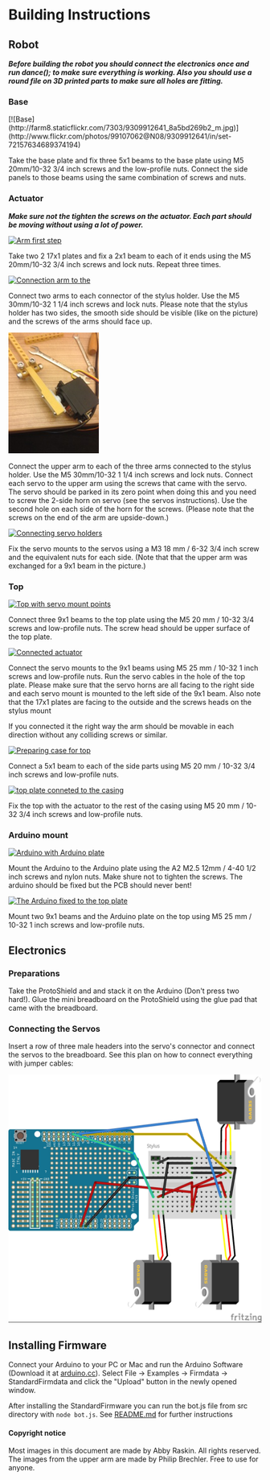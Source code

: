 Building Instructions
=====

Robot
---

***Before building the robot you should connect the electronics once and run dance(); to make sure everything is working. Also you should use a round file on 3D printed parts to make sure all holes are fitting.***

<h3>Base</h3>
[![Base](http://farm8.staticflickr.com/7303/9309912641_8a5bd269b2_m.jpg)](http://www.flickr.com/photos/99107062@N08/9309912641/in/set-72157634689374194)

Take the base plate and fix three 5x1 beams to the base plate using M5 20mm/10-32 3/4 inch screws and the low-profile nuts. Connect the side panels to those beams using the same combination of screws and nuts.

<h3>Actuator</h3>

***Make sure not the tighten the screws on the actuator. Each part should be moving without using a lot of power.***

[![Arm first step](http://farm8.staticflickr.com/7425/9309912429_673ca3b002_m.jpg)](http://www.flickr.com/photos/99107062@N08/9309912429/in/set-72157634689374194/)

Take two 2 17x1 plates and fix a 2x1 beam to each of it ends using the M5 20mm/10-32 3/4 inch screws and lock nuts. Repeat three times.

[![Connection arm to the ](http://farm8.staticflickr.com/7352/9312700452_fd14a33fb6_m.jpg)](http://www.flickr.com/photos/99107062@N08/9312700452/in/set-72157634689374194/)

Connect two arms to each connector of the stylus holder. Use the M5 30mm/10-32 1 1/4 inch screws and lock nuts. Please note that the stylus holder has two sides, the smooth side should be visible (like on the picture) and the screws of the arms should face up.

[![Servo mount](instruction_imgs/servomount_small.jpg)](instruction_imgs/servomount.jpg)

Connect the upper arm to each of the three arms connected to the stylus holder. Use the M5 30mm/10-32 1 1/4 inch screws and lock nuts. Connect each servo to the upper arm using the screws that came with the servo. The servo should be parked in its zero point when doing this and you need to screw the 2-side horn on servo (see the servos instructions). Use the second hole on each side of the horn for the screws. (Please note that the screws on the end of the arm are upside-down.)

[![Connecting servo holders](http://farm3.staticflickr.com/2823/9312698006_08e27dc15e_m.jpg)](http://www.flickr.com/photos/99107062@N08/9312698006/in/set-72157634689374194/)

Fix the servo mounts to the servos using a M3 18 mm / 6-32 3/4 inch screw and the equivalent nuts for each side. (Note that that the upper arm was exchanged for a 9x1 beam in the picture.)

<h3>Top</h3>

[![Top with servo mount points](http://farm6.staticflickr.com/5348/9312699394_d204fed47c_m.jpg)](http://www.flickr.com/photos/99107062@N08/9312699394/in/set-72157634689374194/)

Connect three 9x1 beams to the top plate using the M5 20 mm / 10-32 3/4 screws and low-profile nuts. The screw head should be upper surface of the top plate.

[![Connected actuator](http://farm6.staticflickr.com/5340/9312695064_9e1f132294_m.jpg)](http://www.flickr.com/photos/99107062@N08/9312695064/in/set-72157634689374194/)

Connect the servo mounts to the 9x1 beams using M5 25 mm / 10-32 1 inch screws and low-profile nuts. Run the servo cables in the hole of the top plate. Please make sure that the servo horns are all facing to the right side and each servo mount is mounted to the left side of the 9x1 beam.
Also note that the 17x1 plates are facing to the outside and the screws heads on the stylus mount  

If you connected it the right way the arm should be movable in each direction without any colliding screws or similar.

[![Preparing case for top](http://farm8.staticflickr.com/7424/9309907353_0555d70db5_m.jpg)](http://www.flickr.com/photos/99107062@N08/9309907353/in/set-72157634689374194/)

Connect a 5x1 beam to each of the side parts using M5 20 mm / 10-32 3/4 inch screws and low-profile nuts. 

[![top plate conneted to the casing](http://farm8.staticflickr.com/7436/9312694916_1eb2d1b904_m.jpg)](http://www.flickr.com/photos/99107062@N08/9312694916/in/set-72157634689374194/)

Fix the top with the actuator to the rest of the casing using M5 20 mm / 10-32 3/4 inch screws and low-profile nuts.

<h3>Arduino mount</h3>

[![Arduino with Arduino plate](http://farm6.staticflickr.com/5546/9312694432_073b253282_m.jpg)](http://www.flickr.com/photos/99107062@N08/9312694432/in/set-72157634689374194/)

Mount the Arduino to the Arduino plate using the A2 M2.5 12mm / 4-40 1/2 inch screws and nylon nuts. Make shure not to tighten the screws. The arduino should be fixed but the PCB should never bent!

[![The Arduino fixed to the top plate](http://farm4.staticflickr.com/3665/9312694218_57eeff4650_m.jpg)](http://www.flickr.com/photos/99107062@N08/9312694218/in/set-72157634689374194/)

Mount two 9x1 beams and the Arduino plate on the top using M5 25 mm / 10-32 1 inch screws and low-profile nuts.

Electronics
----

<h3>Preparations</h3>

Take the ProtoShield and and stack it on the Arduino (Don't press two hard!). Glue the mini breadboard on the ProtoShield using the glue pad that came with the breadboard.

<h3>Connecting the Servos</h3>

Insert a row of three male headers into the servo's connector and connect the servos to the breadboard. See this plan on how to connect everything with jumper cables:

![Connection plan](instruction_imgs/connectingplan.jpg)

Installing Firmware
----
Connect your Arduino to your PC or Mac and run the Arduino Software (Download it at [arduino.cc](http://arduino.cc/en/Main/Software#toc2)). Select File -> Examples -> Firmdata -> StandardFirmdata and click the "Upload" button in the newly opened window.

After installing the StandardFirmware you can run the bot.js file from src directory with `node bot.js`. See [README.md](README.md) for further instructions

<h4>Copyright notice</h4>
Most images in this document are made by Abby Raskin. All rights reserved.
The images from the upper arm are made by Philip Brechler. Free to use for anyone.